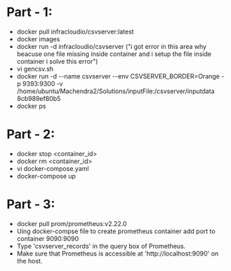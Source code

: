 Part - 1:
=========

- docker pull infracloudio/csvserver:latest
- docker images
- docker run -d infracloudio/csvserver ("i got error in this area why beacuse one file missing inside container and i setup the file inside container i solve this error")
- vi gencsv.sh
- docker run -d --name csvserver --env CSVSERVER_BORDER=Orange -p 9393:9300 -v /home/ubuntu/Machendra2/Solutions/inputFile:/csvserver/inputdata 8cb989ef80b5
- docker ps

Part - 2:
========

- docker stop <container_id>
- docker rm <container_id>
- vi docker-compose.yaml
- docker-compose up

Part - 3:
=========

- docker pull prom/prometheus:v2.22.0
- Uing docker-compse file to create prometheus container add port to container 9090:9090
- Type 'csvserver_records' in the query box of Prometheus.
- Make sure that Prometheus is accessible at 'http://localhost:9090' on the host.
